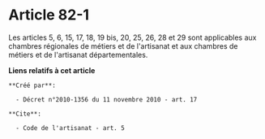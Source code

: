 # Article 82-1

Les articles 5, 6, 15, 17, 18, 19 bis, 20, 25, 26, 28 et 29 sont applicables aux chambres régionales de métiers et de
l'artisanat et aux chambres de métiers et de l'artisanat départementales.

**Liens relatifs à cet article**

	**Créé par**:

	  - Décret n°2010-1356 du 11 novembre 2010 - art. 17

	**Cite**:

	  - Code de l'artisanat - art. 5
